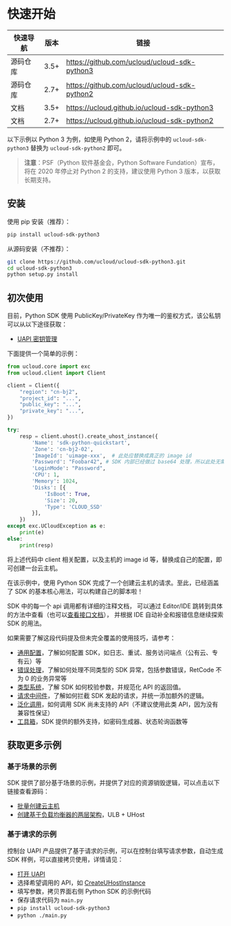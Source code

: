 

# 快速开始

| 快速导航 | 版本 | 链接                                         |
| -------- | ---- | -------------------------------------------- |
| 源码仓库 | 3.5+ | https://github.com/ucloud/ucloud-sdk-python3 |
| 源码仓库 | 2.7+ | https://github.com/ucloud/ucloud-sdk-python2 |
| 文档     | 3.5+ | https://ucloud.github.io/ucloud-sdk-python3  |
| 文档     | 2.7+ | https://ucloud.github.io/ucloud-sdk-python2  |

以下示例以 Python 3 为例，如使用 Python 2，请将示例中的 `ucloud-sdk-python3` 替换为 `ucloud-sdk-python2` 即可。

> **注意**：PSF（Python 软件基金会，Python Software Fundation）宣布，将在 2020 年停止对 Python 2 的支持，建议使用 Python 3 版本，以获取长期支持。



## 安装

使用 pip 安装（推荐）：

```bash
pip install ucloud-sdk-python3
```

从源码安装（不推荐）：

```bash
git clone https://github.com/ucloud/ucloud-sdk-python3.git
cd ucloud-sdk-python3
python setup.py install
```

## 初次使用

目前，Python SDK 使用 PublicKey/PrivateKey 作为唯一的鉴权方式，该公私钥可以从以下途径获取：

- [UAPI 密钥管理](https://console.ucloud.cn/uapi/apikey)

下面提供一个简单的示例：

```python
from ucloud.core import exc
from ucloud.client import Client

client = Client({
    "region": "cn-bj2",
    "project_id": "...",
    "public_key": "...",
    "private_key": "...",
})

try:
    resp = client.uhost().create_uhost_instance({
        'Name': 'sdk-python-quickstart',
        'Zone': 'cn-bj2-02',
        'ImageId': 'uimage-xxx',  # 此处应替换成真正的 image id
        'Password': "Foobar42", # SDK 内部已经做过 base64 处理，所以此处无需再次转换 base64
        'LoginMode': "Password",
        'CPU': 1,
        'Memory': 1024,
        'Disks': [{
            'IsBoot': True,
            'Size': 20,
            'Type': 'CLOUD_SSD'
        }],
    })
except exc.UCloudException as e:
    print(e)
else:
    print(resp)
```

将上述代码中 client 相关配置，以及主机的 image id 等，替换成自己的配置，即可创建一台云主机。

在该示例中，使用 Python SDK 完成了一个创建云主机的请求。至此，已经涵盖了 SDK 的基本核心用法，可以构建自己的脚本啦！

SDK 中的每一个 api 调用都有详细的注释文档，
可以通过 Editor/IDE 跳转到具体的方法中查看（也可以[查看接口文档](https://ucloud.github.io/ucloud-sdk-python3/services.html#uhost)），
并根据 IDE 自动补全和报错信息继续探索 SDK 的用法。

如果需要了解这段代码提及但未完全覆盖的使用技巧，请参考：

- [通用配置](opensdk-python/configure)，了解如何配置 SDK，如日志、重试、服务访问端点（公有云、专有云）等
- [错误处理](opensdk-python/error)，了解如何处理不同类型的 SDK 异常，包括参数错误，RetCode 不为 0 的业务异常等
- [类型系统](opensdk-python/typesystem)，了解 SDK 如何校验参数，并规范化 API 的返回值。
- [请求中间件](opensdk-python/middleware)，了解如何拦截 SDK 发起的请求，并统一添加额外的逻辑。
- [泛化调用](opensdk-python/generic)，如何调用 SDK 尚未支持的 API（不建议使用此类 API，因为没有兼容性保证）
- [工具箱](opensdk-python/helpers)，SDK 提供的额外支持，如密码生成器、状态轮询函数等

## 获取更多示例

### 基于场景的示例

SDK 提供了部分基于场景的示例，并提供了对应的资源销毁逻辑，可以点击以下链接查看源码：

- [批量创建云主机](https://github.com/ucloud/ucloud-sdk-python3/tree/master/examples/uhost)
- [创建基于负载均衡器的两层架构](https://github.com/ucloud/ucloud-sdk-python3/tree/master/examples/two-tier)，ULB + UHost

### 基于请求的示例

控制台 UAPI 产品提供了基于请求的示例，可以在控制台填写请求参数，自动生成 SDK 样例，可以直接拷贝使用，详情请见：

- [打开 UAPI](https://console.ucloud.cn/uapi/ucloudapi)
- 选择希望调用的 API，如 [CreateUHostInstance](https://console.ucloud.cn/uapi/detail?id=CreateUHostInstance)
- 填写参数，拷贝界面右侧 Python SDK 的示例代码
- 保存请求代码为 `main.py`
- `pip install ucloud-sdk-python3`
- `python ./main.py`

